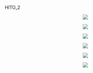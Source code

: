 HITO_2

<p align="center"> <img src=https://github.com/user-attachments/assets/3ba2a150-b065-497e-acb1-827f14ffeb24> </p>

<p align="center"> <img src=https://github.com/user-attachments/assets/5ba7dd87-4c15-43e1-9e88-5d0856332965> </p>

<p align="center"> <img src=https://github.com/user-attachments/assets/24abbd18-5cfb-4de9-8739-e1e0e289da19> </p>

<p align="center"> <img src=https://github.com/user-attachments/assets/fd5c9bef-70e4-4229-bd11-e82609aa988d> </p>

<p align="center"> <img src=https://github.com/user-attachments/assets/8efd7d54-9e17-4790-82e9-26516a035d3a> </p>





<p align="center"> <img src=https://github.com/user-attachments/assets/0227112a-b84d-4761-8024-6c0e4fa40800> </p>



<p align="center"> <img src=> </p>


<p align="center"> <img src=> </p>



<p align="center"> <img src=> </p>
